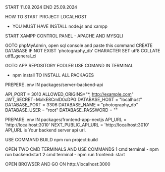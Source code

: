 START 11.09.2024 
END 25.09.2024

HOW TO START PROJECT LOCALHOST

- YOU MUST HAVE INSTALL node.js and xampp

START XAMPP CONTROL PANEL - APACHE AND MYSQLI

GOTO phpMyAdmin, open sql console and 
paste this command
CREATE DATABASE IF NOT EXIST 'photography_db' CHARACTER SET utf8 COLLATE utf8_general_ci

GOTO APP REPOSITORY FODLER 
USE COMAND IN TERMINAL 
- npm install 
TO INSTALL ALL PACKAGES

PREPERE .env IN packages/server-backend-api

API_PORT = 3010
ALLOWED_ORIGINS="*, http://example.com"
JWT_SECRET=MxlkE8CmlD0cDPG
DATABASE_HOST = "localhost"
DATABASE_PORT = 3306
DATABASE_NAME = "photography_db"
DATABASE_USER = "root"
DATABASE_PASSWORD = ""

PREPARE .env IN packages/frontend-app-nextjs
API_URL = 'http://localhost:3010'
NEXT_PUBLIC_API_URL = 'http://localhost:3010'
API_URL is Your backend server api url.

USE COMMAND BUILD 
npm run project:build

OPEN TWO CMD TERMINALS AND USE COMMANDS
1 cmd terminal - npm run backend:start
2 cmd terminal - npm run frontend: start

OPEN BROWSER AND GO ON http://localhost:3000

